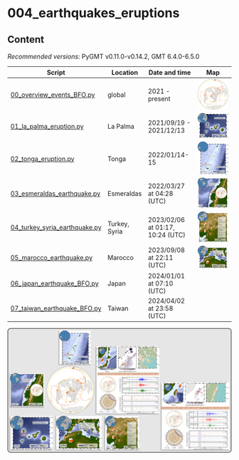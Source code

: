# 004_earthquakes_eruptions

## Content

_Recommended versions_: PyGMT v0.11.0-v0.14.2, GMT 6.4.0-6.5.0


| Script | Location | Date and time | Map |
| --- | --- | --- | --- |
| [00_overview_events_BFO.py](https://github.com/yvonnefroehlich/gmt-pygmt-plotting/blob/reorganize-eqs-erupt/004_earthquakes_eruptions/00_overview_events_BFO.py)          | global                | 2021 - present                       | ![](https://github.com/yvonnefroehlich/gmt-pygmt-plotting/raw/reorganize-eqs-erupt/004_earthquakes_eruptions/02_out_figs/00_overview_events_BFO.png) |
| [01_la_palma_eruption.py](https://github.com/yvonnefroehlich/gmt-pygmt-plotting/blob/reorganize-eqs-erupt/004_earthquakes_eruptions/01_la_palma_eruption.py)              | La Palma              | 2021/09/19 - 2021/12/13              | ![](https://github.com/yvonnefroehlich/gmt-pygmt-plotting/raw/reorganize-eqs-erupt/004_earthquakes_eruptions/02_out_figs/01_la_palma_eruption.png) |
| [02_tonga_eruption.py](https://github.com/yvonnefroehlich/gmt-pygmt-plotting/blob/reorganize-eqs-erupt/004_earthquakes_eruptions/02_tonga_eruption.py)                    | Tonga                 | 2022/01/14-15                        | ![](https://github.com/yvonnefroehlich/gmt-pygmt-plotting/raw/reorganize-eqs-erupt/004_earthquakes_eruptions/02_out_figs/02_tonga_eruption.png) |
| [03_esmeraldas_earthquake.py](https://github.com/yvonnefroehlich/gmt-pygmt-plotting/blob/reorganize-eqs-erupt/004_earthquakes_eruptions/03_esmeraldas_earthquake.py)      | Esmeraldas            | 2022/03/27 at 04:28 (UTC)            | ![](https://github.com/yvonnefroehlich/gmt-pygmt-plotting/raw/reorganize-eqs-erupt/004_earthquakes_eruptions/02_out_figs/03_esmeraldas_earthquake.png) |
| [04_turkey_syria_earthquake.py](https://github.com/yvonnefroehlich/gmt-pygmt-plotting/blob/reorganize-eqs-erupt/004_earthquakes_eruptions/04_turkey_syria_earthquake.py)  | Turkey, Syria         | 2023/02/06 at 01:17, 10:24 (UTC)     | ![](https://github.com/yvonnefroehlich/gmt-pygmt-plotting/raw/reorganize-eqs-erupt/004_earthquakes_eruptions/02_out_figs/04_turkey_syria_earthquake.png) |
| [05_marocco_earthquake.py](https://github.com/yvonnefroehlich/gmt-pygmt-plotting/blob/reorganize-eqs-erupt/004_earthquakes_eruptions/04_turkey_syria_earthquake.py)       | Marocco               | 2023/09/08 at 22:11 (UTC)            | ![](https://github.com/yvonnefroehlich/gmt-pygmt-plotting/raw/reorganize-eqs-erupt/004_earthquakes_eruptions/02_out_figs/05_marocco_earthquake.png) |
| [06_japan_earthquake_BFO.py](https://github.com/yvonnefroehlich/gmt-pygmt-plotting/blob/reorganize-eqs-erupt/004_earthquakes_eruptions/06_japan_earthquake_BFO.py)        | Japan                 | 2024/01/01 at 07:10 (UTC)            | ![]() |
| [07_taiwan_earthquake_BFO.py](https://github.com/yvonnefroehlich/gmt-pygmt-plotting/blob/reorganize-eqs-erupt/004_earthquakes_eruptions/07_taiwan_earthquake_BFO.py)      | Taiwan                | 2024/04/02 at 23:58 (UTC)            | ![]() |

![](https://github.com/yvonnefroehlich/gmt-pygmt-plotting/raw/main/_images/github_maps_readme_004events.png)
